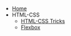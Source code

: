 - [Home](/)
- HTML-CSS
	- [HTML-CSS Tricks](/HTML-CSS/html-css.md)
	- [Flexbox](/HTML-CSS/flexbox.md)
	
	
